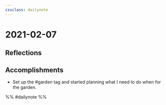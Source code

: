 ```yaml
---
cssclass: dailynote
---
```

# 2021-02-07

## Reflections

## Accomplishments

* Set up the #garden tag and started planning what I need to do when for the garden. 

%% #dailynote %%